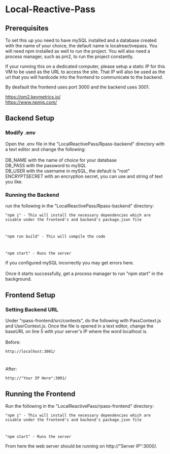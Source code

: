 # Local-Reactive-Pass

## Prerequisites
To set this up you need to have mySQL installed and a database created with the name of your choice, the default name is localreactivepass. You will need npm installed as well to run the project. You will also need a process manager, such as pm2, to run the project constantly.

If your running this on a dedicated computer, please setup a static IP for this VM to be used as the URL to access the site. That IP will also be used as the url that you will hardcode into the frontend to communicate to the backend.

By deafault the frontend uses port 3000 and the backend uses 3001.

https://pm2.keymetrics.io/ \
https://www.npmjs.com/

## Backend Setup

### Modify .env
Open the .env file in the "LocalReactivePass/Rpass-backend" directory with a text editor and change the following: \
\
DB_NAME with the name of choice for your database \
DB_PASS with the password to mySQL\
DB_USER with the username in mySQL, the default is "root"\
ENCRYPTSECRET with an encryption secret, you can use and string of text you like. 


### Running the Backend
run the following in the "LocalReactivePass/Rpass-backend" directory:



    "npm i" - This will install the necessary dependencies which are visable under the frontend's and backend's package.json file
#
    "npm run build" - This will compile the code
#
    "npm start" - Runs the server

If you configured mySQL incorrectly you may get errors here. \
\
Once it starts successfully, get a process manager to run "npm start" in the background.

## Frontend Setup

### Setting Backend URL
Under "rpass-frontend/src/contexts", do the following with PassContext.js and UserContext.js. Once the file is opened in a text editor, change the baseURL on line 5 with your server's IP where the word localhost is. \
\
Before: 

    http://localhost:3001/

#

After:

    http://"Your IP Here":3001/

## Running the Frontend
Run the following in the "LocalReactivePass/rpass-frontend" directory:

    "npm i" - This will install the necessary dependencies which are visable under the frontend's and backend's package.json file
#
    "npm start" - Runs the server

From here the web server should be running on http://"Server IP":3000/.